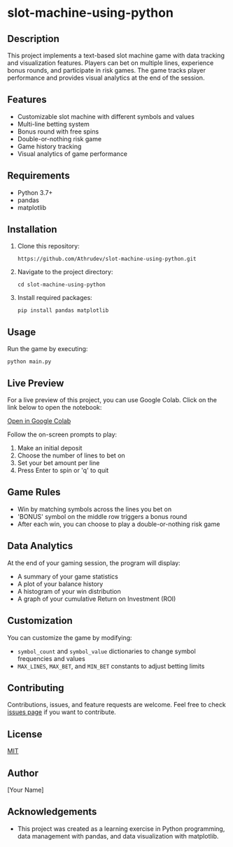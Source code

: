 # slot-machine-using-python

## Description
This project implements a text-based slot machine game with data tracking and visualization features. Players can bet on multiple lines, experience bonus rounds, and participate in risk games. The game tracks player performance and provides visual analytics at the end of the session.

## Features
- Customizable slot machine with different symbols and values
- Multi-line betting system
- Bonus round with free spins
- Double-or-nothing risk game
- Game history tracking
- Visual analytics of game performance

## Requirements
- Python 3.7+
- pandas
- matplotlib

## Installation
1. Clone this repository:
   ```
   https://github.com/Athrudev/slot-machine-using-python.git
   ```
2. Navigate to the project directory:
   ```
   cd slot-machine-using-python
   ```
3. Install required packages:
   ```
   pip install pandas matplotlib
   ```

## Usage
Run the game by executing:
```
python main.py
```

## Live Preview

For a live preview of this project, you can use Google Colab. Click on the link below to open the notebook:

[Open in Google Colab](https://colab.research.google.com/drive/1BDvpgEwmT6XnGz4KWSHR5KTBXJV5-Qn6?usp=sharing)



Follow the on-screen prompts to play:
1. Make an initial deposit
2. Choose the number of lines to bet on
3. Set your bet amount per line
4. Press Enter to spin or 'q' to quit

## Game Rules
- Win by matching symbols across the lines you bet on
- 'BONUS' symbol on the middle row triggers a bonus round
- After each win, you can choose to play a double-or-nothing risk game

## Data Analytics
At the end of your gaming session, the program will display:
- A summary of your game statistics
- A plot of your balance history
- A histogram of your win distribution
- A graph of your cumulative Return on Investment (ROI)

## Customization
You can customize the game by modifying:
- `symbol_count` and `symbol_value` dictionaries to change symbol frequencies and values
- `MAX_LINES`, `MAX_BET`, and `MIN_BET` constants to adjust betting limits

## Contributing
Contributions, issues, and feature requests are welcome. Feel free to check [issues page](https://github.com/Athrudev/slot-machine-using-python/issues) if you want to contribute.

## License
[MIT](https://choosealicense.com/licenses/mit/)

## Author
[Your Name]

## Acknowledgements
- This project was created as a learning exercise in Python programming, data management with pandas, and data visualization with matplotlib.
